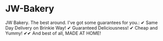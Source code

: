 # JW-Bakery
JW Bakery. The best around. I've got some guarantees for you.: ✔ Same Day Delivery on Brinkie Way! ✔ Guaranteed Deliciousness! ✔ Cheap and Yummy! ✔✔ And best of all, MADE AT HOME!
